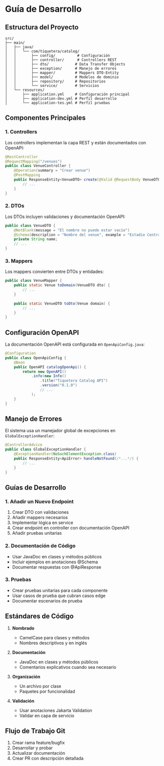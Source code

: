 # Guía de Desarrollo

## Estructura del Proyecto

```
src/
├── main/
│   ├── java/
│   │   └── com/tiquetera/catalog/
│   │       ├── config/          # Configuración
│   │       ├── controller/      # Controllers REST
│   │       ├── dto/            # Data Transfer Objects
│   │       ├── exception/      # Manejo de errores
│   │       ├── mapper/         # Mappers DTO-Entity
│   │       ├── model/          # Modelos de dominio
│   │       ├── repository/     # Repositorios
│   │       └── service/        # Servicios
│   └── resources/
│       ├── application.yml     # Configuración principal
│       ├── application-dev.yml # Perfil desarrollo
│       └── application-tes.yml # Perfil pruebas
```

## Componentes Principales

### 1. Controllers

Los controllers implementan la capa REST y están documentados con OpenAPI:

```java
@RestController
@RequestMapping("/venues")
public class VenueController {
    @Operation(summary = "Crear venue")
    @PostMapping
    public ResponseEntity<VenueDTO> create(@Valid @RequestBody VenueDTO dto) {
        // ...
    }
}
```

### 2. DTOs

Los DTOs incluyen validaciones y documentación OpenAPI:

```java
public class VenueDTO {
    @NotBlank(message = "El nombre no puede estar vacío")
    @Schema(description = "Nombre del venue", example = "Estadio Central")
    private String name;
    // ...
}
```

### 3. Mappers

Los mappers convierten entre DTOs y entidades:

```java
public class VenueMapper {
    public static Venue toDomain(VenueDTO dto) {
        // ...
    }
    
    public static VenueDTO toDto(Venue domain) {
        // ...
    }
}
```

## Configuración OpenAPI

La documentación OpenAPI está configurada en `OpenApiConfig.java`:

```java
@Configuration
public class OpenApiConfig {
    @Bean
    public OpenAPI catalogOpenApi() {
        return new OpenAPI()
            .info(new Info()
                .title("Tiquetera Catalog API")
                .version("0.1.0")
                // ...
            );
    }
}
```

## Manejo de Errores

El sistema usa un manejador global de excepciones en `GlobalExceptionHandler`:

```java
@ControllerAdvice
public class GlobalExceptionHandler {
    @ExceptionHandler(NoSuchElementException.class)
    public ResponseEntity<ApiError> handleNotFound(/*...*/) {
        // ...
    }
}
```

## Guías de Desarrollo

### 1. Añadir un Nuevo Endpoint

1. Crear DTO con validaciones
2. Añadir mappers necesarios
3. Implementar lógica en service
4. Crear endpoint en controller con documentación OpenAPI
5. Añadir pruebas unitarias

### 2. Documentación de Código

- Usar JavaDoc en clases y métodos públicos
- Incluir ejemplos en anotaciones @Schema
- Documentar respuestas con @ApiResponse

### 3. Pruebas

- Crear pruebas unitarias para cada componente
- Usar casos de prueba que cubran casos edge
- Documentar escenarios de prueba

## Estándares de Código

1. **Nombrado**
   - CamelCase para clases y métodos
   - Nombres descriptivos y en inglés

2. **Documentación**
   - JavaDoc en clases y métodos públicos
   - Comentarios explicativos cuando sea necesario

3. **Organización**
   - Un archivo por clase
   - Paquetes por funcionalidad

4. **Validación**
   - Usar anotaciones Jakarta Validation
   - Validar en capa de servicio

## Flujo de Trabajo Git

1. Crear rama feature/bugfix
2. Desarrollar y probar
3. Actualizar documentación
4. Crear PR con descripción detallada